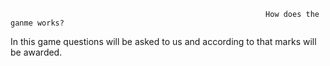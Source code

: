                                                              How does the ganme works?
In this game questions will be asked to us and according to that marks will be awarded.
